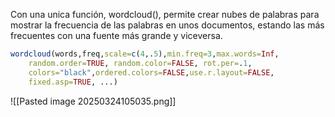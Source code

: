 Con una unica función, wordcloud(), permite crear nubes de palabras para mostrar la frecuencia de las palabras en unos documentos, estando las más frecuentes con una fuente más grande y viceversa. 
```r
wordcloud(words,freq,scale=c(4,.5),min.freq=3,max.words=Inf,
	random.order=TRUE, random.color=FALSE, rot.per=.1,
	colors="black",ordered.colors=FALSE,use.r.layout=FALSE,
	fixed.asp=TRUE, ...)
```
![[Pasted image 20250324105035.png]]